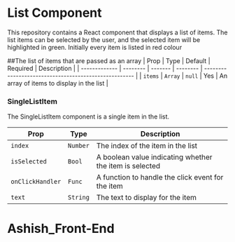 # List Component

This repository contains a React component that displays a list of items. The list items can be selected by the user, and the selected item will be highlighted in green. Initially every item is listed in red colour

##The list of items that are passed as an array
| Prop          | Type     | Default | Required | Description                                           |
| ------------- | -------- | ------- | -------- | ----------------------------------------------------- |
| `items`       | `Array`  | `null`  | Yes      | An array of items to display in the list              |

### SingleListItem

The SingleListItem component is a single item in the list.

| Prop             | Type     | Description                                           |
| ---------------- | -------- | ----------------------------------------------------- |
| `index`          | `Number` | The index of the item in the list                      |
| `isSelected`     | `Bool`   | A boolean value indicating whether the item is selected |
| `onClickHandler` | `Func`   | A function to handle the click event for the item      |
| `text`           | `String` | The text to display for the item                       |


# Ashish_Front-End
